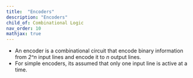 ```yaml
---
title:  "Encoders"
description: "Encoders"
child_of: Combinational Logic
nav_order: 10
mathjax: true
---
```


- An encoder is a combinational circuit that encode binary information from *2^n* input lines and encode it to *n* output lines.
- For simple encoders, its assumed that only one input line is active at a time. 